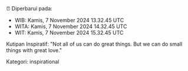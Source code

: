 ⏰ Diperbarui pada:
- WIB: Kamis, 7 November 2024 13.32.45 UTC
- WITA: Kamis, 7 November 2024 14.32.45 UTC
- WIT: Kamis, 7 November 2024 15.32.45 UTC

Kutipan Inspiratif:
"Not all of us can do great things. But we can do small things with great love."


Kategori: inspirational

